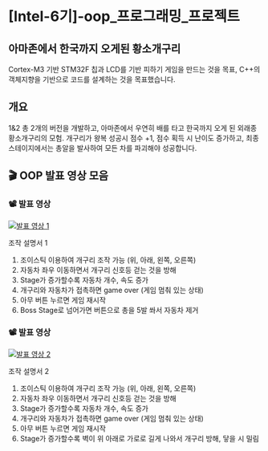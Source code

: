 # [Intel-6기]-oop_프로그래밍_프로젝트

## 아마존에서 한국까지 오게된 황소개구리
Cortex-M3 기반 STM32F 칩과 LCD를 기반 피하기 게임을 만드는 것을 목표,
C++의 객체지향을 기반으로 코드를 설계하는 것을 목표했습니다.

## 개요
1&2 총 2개의 버전을 개발하고, 아마존에서 우연히 배를 타고 한국까지 오게 된 외래종 황소개구리의 모험.
개구리가 왕복 성공시 점수 +1, 점수 획득 시 난이도 증가하고, 최종스테이지에서는 총알을 발사하여 모든 차를 파괴해야 성공합니다.


## 🎬 OOP 발표 영상 모음

### 📽 발표 영상  
[![발표 영상 1](http://img.youtube.com/vi/ORD_UKE6owQ/0.jpg)](https://www.youtube.com/watch?v=ORD_UKE6owQ)

조작 설명서 1
1. 조이스틱 이용하여 개구리 조작 가능 (위, 아래, 왼쪽, 오른쪽)
2. 자동차 좌우 이동하면서 개구리 신호등 걷는 것을 방해
3. Stage가 증가할수록 자동차 개수, 속도 증가  
4. 개구리와 자동차가 접촉하면 game over 
   (게임 멈춰 있는 상태) 
5. 아무 버튼 누르면 게임 재시작
6. Boss Stage로 넘어가면 버튼으로 총을 5발 쏴서 자동차 제거 

### 📽 발표 영상  
[![발표 영상 2](http://img.youtube.com/vi/vi1RhuAjX5g/0.jpg)](https://www.youtube.com/watch?v=vi1RhuAjX5g)

조작 설명서 2
1. 조이스틱 이용하여 개구리 조작 가능 (위, 아래, 왼쪽, 오른쪽)
2. 자동차 좌우 이동하면서 개구리 신호등 걷는 것을 방해
3. Stage가 증가할수록 자동차 개수, 속도 증가  
4. 개구리와 자동차가 접촉하면 game over 
   (게임 멈춰 있는 상태) 
5. 아무 버튼 누르면 게임 재시작
6. Stage가 증가할수록 벽이 위 아래로 가로로 길게 나와서 개구리 방해, 닿을 시 밀림


